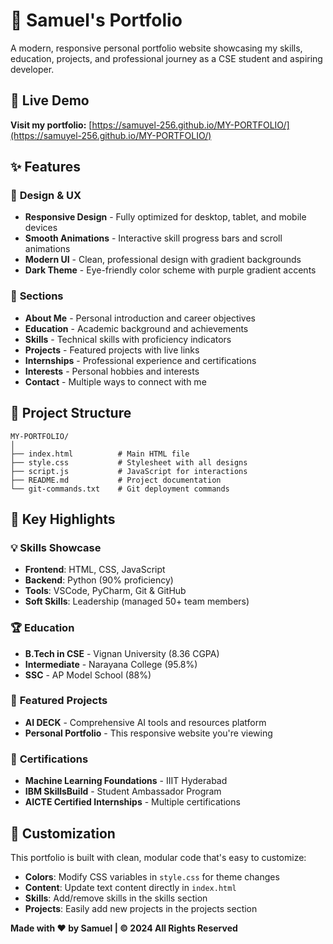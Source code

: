 # 🌟 Samuel's Portfolio

A modern, responsive personal portfolio website showcasing my skills, education, projects, and professional journey as a CSE student and aspiring developer.

## 🚀 Live Demo

**Visit my portfolio:** [https://samuyel-256.github.io/MY-PORTFOLIO/](https://samuyel-256.github.io/MY-PORTFOLIO/)

## ✨ Features

### 🎨 **Design & UX**
- **Responsive Design** - Fully optimized for desktop, tablet, and mobile devices
- **Smooth Animations** - Interactive skill progress bars and scroll animations
- **Modern UI** - Clean, professional design with gradient backgrounds
- **Dark Theme** - Eye-friendly color scheme with purple gradient accents

### 📱 **Sections**
- **About Me** - Personal introduction and career objectives
- **Education** - Academic background and achievements
- **Skills** - Technical skills with proficiency indicators
- **Projects** - Featured projects with live links
- **Internships** - Professional experience and certifications
- **Interests** - Personal hobbies and interests
- **Contact** - Multiple ways to connect with me

## 📁 Project Structure

```
MY-PORTFOLIO/
│
├── index.html          # Main HTML file
├── style.css           # Stylesheet with all designs
├── script.js           # JavaScript for interactions
├── README.md           # Project documentation
└── git-commands.txt    # Git deployment commands
```

## 🎯 Key Highlights

### 💡 **Skills Showcase**
- **Frontend**: HTML, CSS, JavaScript
- **Backend**: Python (90% proficiency)
- **Tools**: VSCode, PyCharm, Git & GitHub
- **Soft Skills**: Leadership (managed 50+ team members)

### 🏆 **Education**
- **B.Tech in CSE** - Vignan University (8.36 CGPA)
- **Intermediate** - Narayana College (95.8%)
- **SSC** - AP Model School (88%)

### 🚀 **Featured Projects**
- **AI DECK** - Comprehensive AI tools and resources platform
- **Personal Portfolio** - This responsive website you're viewing

### 📜 **Certifications**
- **Machine Learning Foundations** - IIIT Hyderabad
- **IBM SkillsBuild** - Student Ambassador Program
- **AICTE Certified Internships** - Multiple certifications

## 🎨 Customization

This portfolio is built with clean, modular code that's easy to customize:

- **Colors**: Modify CSS variables in `style.css` for theme changes
- **Content**: Update text content directly in `index.html`
- **Skills**: Add/remove skills in the skills section
- **Projects**: Easily add new projects in the projects section





**Made with ❤️ by Samuel | © 2024 All Rights Reserved**
